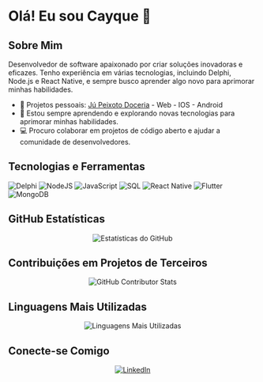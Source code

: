 # Olá! Eu sou Cayque 👋

## Sobre Mim
Desenvolvedor de software apaixonado por criar soluções inovadoras e eficazes. Tenho experiência em várias tecnologias, incluindo Delphi, Node.js e React Native, e sempre busco aprender algo novo para aprimorar minhas habilidades.

- 🔭 Projetos pessoais: <a href="https://jupeixotodoceria.com" target="_blank">Jú Peixoto Doceria</a> - Web - IOS - Android
- 🌱 Estou sempre aprendendo e explorando novas tecnologias para aprimorar minhas habilidades.
- 💻 Procuro colaborar em projetos de código aberto e ajudar a comunidade de desenvolvedores.

## Tecnologias e Ferramentas
![Delphi](https://img.shields.io/badge/Delphi-%23B22222.svg?style=for-the-badge&logo=delphi&logoColor=white)
![NodeJS](https://img.shields.io/badge/Node.js-339933?style=for-the-badge&logo=nodedotjs&logoColor=white)
![JavaScript](https://img.shields.io/badge/JavaScript-F7DF1E?style=for-the-badge&logo=javascript&logoColor=black)
![SQL](https://img.shields.io/badge/SQL-4479A1?style=for-the-badge&logo=postgresql&logoColor=white)
![React Native](https://img.shields.io/badge/React%20Native-20232A?style=for-the-badge&logo=react&logoColor=61DAFB)
![Flutter](https://img.shields.io/badge/Flutter-02569B?style=for-the-badge&logo=flutter&logoColor=white)
![MongoDB](https://img.shields.io/badge/MongoDB-47A248?style=for-the-badge&logo=mongodb&logoColor=white)

## GitHub Estatísticas
<p align="center">
  <img src="https://github-readme-stats.vercel.app/api?username=cayque10&show_icons=true&theme=radical" alt="Estatísticas do GitHub" />
</p>

## Contribuições em Projetos de Terceiros

<p align="center">
  <img src="https://github-contributor-stats.vercel.app/api?username=cayque10&limit=5&theme=dark&combine_all_yearly_contributions=true" alt="GitHub Contributor Stats" />
</p>

## Linguagens Mais Utilizadas
<p align="center">
  <img src="https://github-readme-stats.vercel.app/api/top-langs/?username=cayque10&layout=compact&theme=radical" alt="Linguagens Mais Utilizadas" />
</p>

## Conecte-se Comigo
<p align="center">
  <a href="https://www.linkedin.com/in/cayque-duarte-24ab22147/"><img src="https://img.shields.io/badge/LinkedIn-%230077B5.svg?style=for-the-badge&logo=linkedin&logoColor=white" alt="LinkedIn" /></a>
</p>

